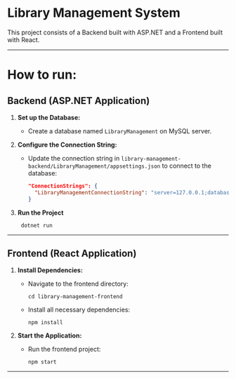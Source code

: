 # Library Management System

This project consists of a Backend built with ASP.NET and a Frontend built with React.

---
# How to run:

## Backend (ASP.NET Application)

1. **Set up the Database:**
   - Сreate a database named `LibraryManagement` on MySQL server.

2. **Configure the Connection String:**
   
   - Update the connection string in `library-management-backend/LibraryManagement/appsettings.json` to connect to the database:
     
     ```json
     "ConnectionStrings": {
       "LibraryManagementConnectionString": "server=127.0.0.1;database=LibraryManagement;user=root;password=;"
     }
     ```
3. **Run the Project**
     ```
      dotnet run
     ```
---

## Frontend (React Application)

1. **Install Dependencies:**
   - Navigate to the frontend directory:
     
     ```
     cd library-management-frontend
     ```
   - Install all necessary dependencies:
     
     ```
     npm install
     ```

2. **Start the Application:**
   - Run the frontend project:
     
     ```
     npm start
     ```

---

